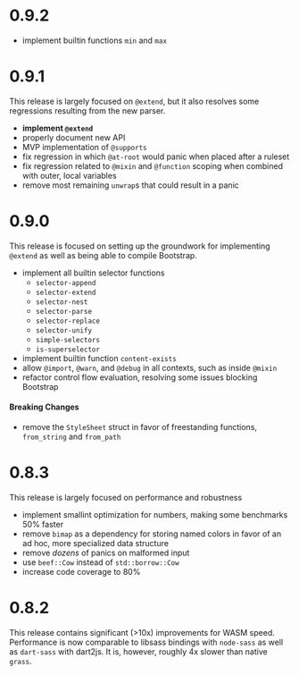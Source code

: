 # 0.9.2

 - implement builtin functions `min` and `max`

# 0.9.1

This release is largely focused on `@extend`, but it also resolves some regressions resulting from the new parser.
 - **implement `@extend`**
 - properly document new API
 - MVP implementation of `@supports`
 - fix regression in which `@at-root` would panic when placed after a ruleset
 - fix regression related to `@mixin` and `@function` scoping when combined with outer, local variables
 - remove most remaining `unwrap`s that could result in a panic

# 0.9.0

This release is focused on setting up the groundwork for implementing `@extend` as well
as being able to compile Bootstrap.
 - implement all builtin selector functions
   - `selector-append`
   - `selector-extend`
   - `selector-nest`
   - `selector-parse`
   - `selector-replace`
   - `selector-unify`
   - `simple-selectors`
   - `is-superselector`
 - implement builtin function `content-exists`
 - allow `@import`, `@warn`, and `@debug` in all contexts, such as inside `@mixin`
 - refactor control flow evaluation, resolving some issues blocking Bootstrap

#### Breaking Changes
 - remove the `StyleSheet` struct in favor of freestanding functions, `from_string` and `from_path`

# 0.8.3

This release is largely focused on performance and robustness
 - implement smallint optimization for numbers, making some benchmarks 50% faster
 - remove `bimap` as a dependency for storing named colors in favor of an ad hoc, more specialized data structure
 - remove *dozens* of panics on malformed input
 - use `beef::Cow` instead of `std::borrow::Cow`
 - increase code coverage to 80%


# 0.8.2

This release contains significant (>10x) improvements for WASM speed.
Performance is now comparable to libsass bindings with `node-sass` as
well as `dart-sass` with dart2js. It is, however, roughly 4x slower than
native `grass`.
